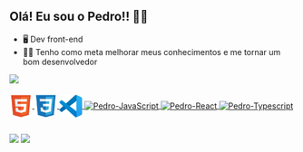 ## Olá! Eu sou o Pedro!! 🖖🏾

- 🖥️ Dev front-end
- 💪🏾 Tenho como meta melhorar meus conhecimentos e me tornar um bom desenvolvedor

 <div>
  <a href="https://github.com/Lop3sPedro">
<!--   <img height="150em" src="https://github-readme-stats.vercel.app/api?username=Lop3sPedro&show_icons=true&theme=tokyonight&include_all_commits=true&count_private=true"> -->
  <img height="150em" src="https://github-readme-stats.vercel.app/api/top-langs/?username=Lop3sPedro&layout=compact&langs_count=7&theme=tokyonight"/>
</div>
  
  <div style="display: inline_block"><br>
    <img align="center" alt="Pedro-HTML" height="40" width="40" src="https://raw.githubusercontent.com/devicons/devicon/master/icons/html5/html5-original.svg">
    <img align="center" alt="Pedro-CSS" height="40" width="40" src="https://raw.githubusercontent.com/devicons/devicon/master/icons/css3/css3-original.svg">
    <img align="center" alt="Pedro-Vs" height="40" width="40" src="https://raw.githubusercontent.com/devicons/devicon/master/icons/vscode/vscode-original.svg">
    <img align="center" alt="Pedro-JavaScript" height="40" width="40" src="https://cdn.jsdelivr.net/gh/devicons/devicon/icons/javascript/javascript-original.svg">
    <img align="center" alt="Pedro-React" height="40" width="40" src="https://cdn.jsdelivr.net/gh/devicons/devicon/icons/react/react-original.svg">
    <img align="center" alt="Pedro-Typescript" height="40" width="40" src="https://cdn.jsdelivr.net/gh/devicons/devicon/icons/typescript/typescript-original.svg">
        
  </div>

  
  ##
  
 <div>
  <a href = "mailto:lopes33.pedrohenrique@gmail.com"><img src="https://img.shields.io/badge/Gmail-D14836?style=for-the-badge&logo=gmail&logoColor=white" target="_blank"></a>
  <a href="https://www.linkedin.com/in/pedro-henrique-slopes/" target="_blank"><img src="https://img.shields.io/badge/-LinkedIn-%230077B5?style=for-the-badge&logo=linkedin&logoColor=white" target="_blank"></a>
 </div>
